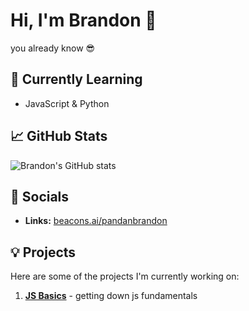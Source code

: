 # Hi, I'm Brandon 👋

you already know 😎


## 🌱 Currently Learning
- JavaScript & Python

## 📈 GitHub Stats

![Brandon's GitHub stats](https://github-readme-stats.vercel.app/api?username=pandanbrandon&show_icons=true&theme=radical)

## 📣 Socials

- **Links:** [beacons.ai/pandanbrandon](https://beacons.ai/pandanbrandon)

## 💡 Projects

Here are some of the projects I'm currently working on:

1. **[JS Basics](https://github.com/pandanbrandon/learningJSfrrr)** - getting down js fundamentals
